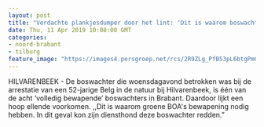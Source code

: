 ```yaml
---
layout: post
title: "Verdachte plankjesdumper door het lint: ‘Dit is waarom boswachters bewapend moeten worden’"
date: Thu, 11 Apr 2019 10:08:00 GMT
categories: 
- noord-brabant 
- tilburg 
feature_image: "https://images4.persgroep.net/rcs/2R9ZLg_PfB53pL6btgPmC9QZRcg/diocontent/145288858/_fitwidth/400/?appId=21791a8992982cd8da851550a453bd7f&quality=0.7"
---
```


HILVARENBEEK - De boswachter die woensdagavond betrokken was bij de arrestatie van een 52-jarige Belg in de natuur bij Hilvarenbeek, is één van de acht ‘volledig bewapende’ boswachters in Brabant. Daardoor lijkt een hoop ellende voorkomen. ,,Dit is waarom groene BOA's bewapening nodig hebben. In dit geval kon zijn diensthond deze boswachter redden.”
